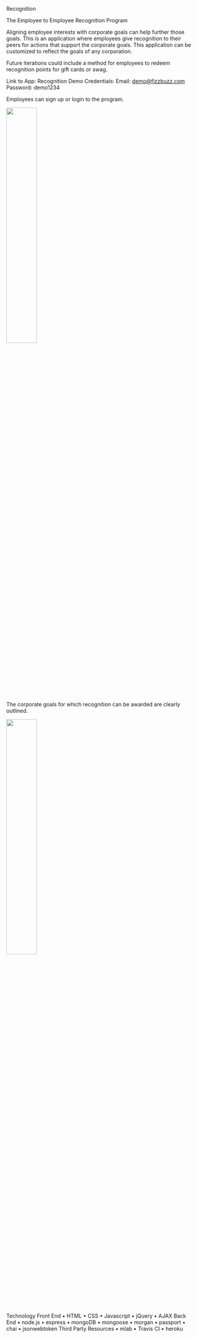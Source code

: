 
Recognition

The Employee to Employee Recognition Program

Aligning employee interests with corporate goals can help further those goals. This is an application where employees give recognition to their peers for actions that support the corporate goals. This application can be customized to reflect the goals of any corporation.

Future iterations could include a method for employees to redeem recognition points for gift cards or swag.

Link to App: Recognition
Demo Credentials:
Email: demo@fizzbuzz.com
Password: demo1234

 
Employees can sign up or login to the program.

<img src="https://user-images.githubusercontent.com/26368079/38956022-5eb59a6e-4324-11e8-8020-6a99fb471645.png" width="40%"></img>

The corporate goals for which recognition can be awarded are clearly outlined.

<img src="https://user-images.githubusercontent.com/26368079/38955839-cac1ddd6-4323-11e8-8bf7-d67bd071415d.png" width="40%"></img> 

Technology
Front End
•	HTML
•	CSS
•	Javascript
•	jQuery
•	AJAX
Back End
•	node.js
•	express
•	mongoDB
•	mongoose
•	morgan
•	passport
•	chai
•	jsonwebtoken
Third Party Resources
•	mlab
•	Travis CI
•	heroku

